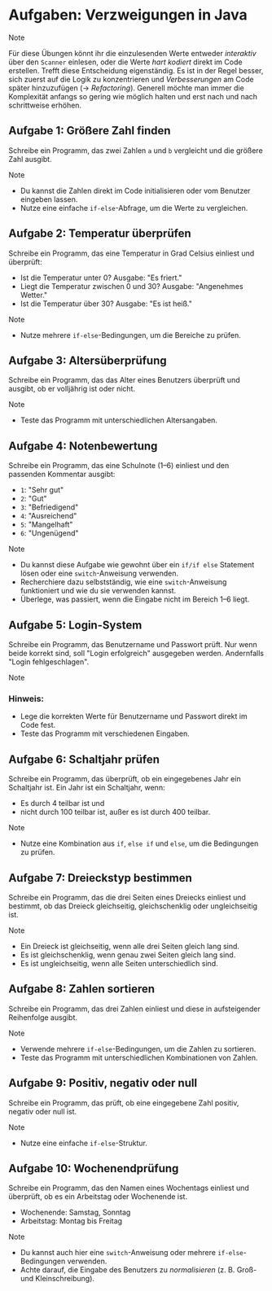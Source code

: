 # Aufgaben: Verzweigungen in Java

> [!NOTE]
> Für diese Übungen könnt ihr die einzulesenden Werte entweder *interaktiv* über den `Scanner` einlesen, oder die Werte *hart kodiert* direkt im Code erstellen.
> Trefft diese Entscheidung eigenständig. Es ist in der Regel besser, sich zuerst auf die Logik zu konzentrieren und *Verbesserungen* am Code später hinzuzufügen (-> *Refactoring*). Generell möchte man immer die Komplexität anfangs so gering wie möglich halten und erst nach und nach schrittweise erhöhen.

## Aufgabe 1: Größere Zahl finden
Schreibe ein Programm, das zwei Zahlen `a` und `b` vergleicht und die größere Zahl ausgibt.

> [!NOTE]
> - Du kannst die Zahlen direkt im Code initialisieren oder vom Benutzer eingeben lassen.
> - Nutze eine einfache `if-else`-Abfrage, um die Werte zu vergleichen.

## Aufgabe 2: Temperatur überprüfen
Schreibe ein Programm, das eine Temperatur in Grad Celsius einliest und überprüft:
- Ist die Temperatur unter 0? Ausgabe: "Es friert."
- Liegt die Temperatur zwischen 0 und 30? Ausgabe: "Angenehmes Wetter."
- Ist die Temperatur über 30? Ausgabe: "Es ist heiß."

> [!NOTE]
> - Nutze mehrere `if-else`-Bedingungen, um die Bereiche zu prüfen.

## Aufgabe 3: Altersüberprüfung
Schreibe ein Programm, das das Alter eines Benutzers überprüft und ausgibt, ob er volljährig ist oder nicht.

> [!NOTE]
> - Teste das Programm mit unterschiedlichen Altersangaben.

## Aufgabe 4: Notenbewertung
Schreibe ein Programm, das eine Schulnote (1–6) einliest und den passenden Kommentar ausgibt:
- `1`: "Sehr gut"
- `2`: "Gut"
- `3`: "Befriedigend"
- `4`: "Ausreichend"
- `5`: "Mangelhaft"
- `6`: "Ungenügend"

> [!Note]
> - Du kannst diese Aufgabe wie gewohnt über ein `if/if else` Statement lösen oder eine `switch`-Anweisung verwenden.
> - Recherchiere dazu selbstständig, wie eine `switch`-Anweisung funktioniert und wie du sie verwenden kannst.
> - Überlege, was passiert, wenn die Eingabe nicht im Bereich 1–6 liegt.

## Aufgabe 5: Login-System
Schreibe ein Programm, das Benutzername und Passwort prüft. Nur wenn beide korrekt sind, soll "Login erfolgreich" ausgegeben werden. Andernfalls "Login fehlgeschlagen".

> [!NOTE] 
> ### Hinweis:
> - Lege die korrekten Werte für Benutzername und Passwort direkt im Code fest.
> - Teste das Programm mit verschiedenen Eingaben.

## Aufgabe 6: Schaltjahr prüfen
Schreibe ein Programm, das überprüft, ob ein eingegebenes Jahr ein Schaltjahr ist. Ein Jahr ist ein Schaltjahr, wenn:
- Es durch 4 teilbar ist und
- nicht durch 100 teilbar ist, außer es ist durch 400 teilbar.

> [!NOTE]
> - Nutze eine Kombination aus `if`, `else if` und `else`, um die Bedingungen zu prüfen.

## Aufgabe 7: Dreieckstyp bestimmen
Schreibe ein Programm, das die drei Seiten eines Dreiecks einliest und bestimmt, ob das Dreieck gleichseitig, gleichschenklig oder ungleichseitig ist.

> [!NOTE]
> - Ein Dreieck ist gleichseitig, wenn alle drei Seiten gleich lang sind.
> - Es ist gleichschenklig, wenn genau zwei Seiten gleich lang sind.
> - Es ist ungleichseitig, wenn alle Seiten unterschiedlich sind.

## Aufgabe 8: Zahlen sortieren
Schreibe ein Programm, das drei Zahlen einliest und diese in aufsteigender Reihenfolge ausgibt.

> [!NOTE]
> - Verwende mehrere `if-else`-Bedingungen, um die Zahlen zu sortieren.
> - Teste das Programm mit unterschiedlichen Kombinationen von Zahlen.

## Aufgabe 9: Positiv, negativ oder null
Schreibe ein Programm, das prüft, ob eine eingegebene Zahl positiv, negativ oder null ist.

> [!NOTE]
> - Nutze eine einfache `if-else`-Struktur.

## Aufgabe 10: Wochenendprüfung
Schreibe ein Programm, das den Namen eines Wochentags einliest und überprüft, ob es ein Arbeitstag oder Wochenende ist.
- Wochenende: Samstag, Sonntag
- Arbeitstag: Montag bis Freitag

> [!NOTE]
> - Du kannst auch hier eine `switch`-Anweisung oder mehrere `if-else`-Bedingungen verwenden.
> - Achte darauf, die Eingabe des Benutzers zu *normalisieren* (z. B. Groß- und Kleinschreibung).


